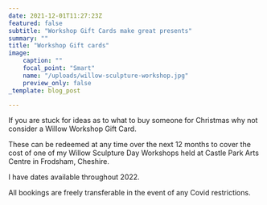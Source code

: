 ```yaml
---
date: 2021-12-01T11:27:23Z
featured: false
subtitle: "Workshop Gift Cards make great presents"
summary: ""
title: "Workshop Gift cards"
image:
    caption: ""
    focal_point: "Smart"
    name: "/uploads/willow-sculpture-workshop.jpg"
    preview_only: false
_template: blog_post

---
```

If you are stuck for ideas as to what to buy someone for Christmas why not consider a Willow Workshop Gift Card.

These can be redeemed at any time over the next 12 months to cover the cost of one of my Willow Sculpture Day Workshops held at Castle Park Arts Centre in Frodsham, Cheshire.

I have dates available throughout 2022.

All bookings are freely transferable in the event of any Covid restrictions.
